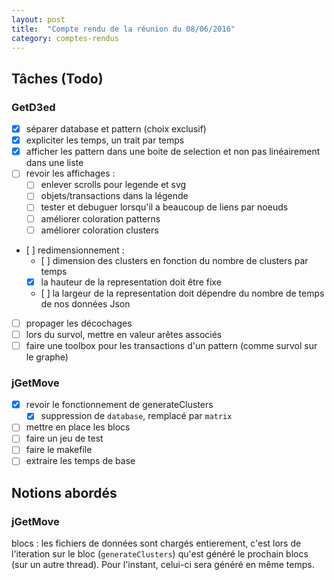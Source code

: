 ```yaml
---
layout: post
title:  "Compte rendu de la réunion du 08/06/2016"
category: comptes-rendus
---
```


## Tâches (Todo)

### GetD3ed


- [x] séparer database et pattern (choix exclusif)
- [x] expliciter les temps, un trait par temps
- [x] afficher les pattern dans une boite de selection et non pas linéairement dans une liste
- [ ] revoir les affichages :
  - [ ] enlever scrolls pour legende et svg
  - [ ] objets/transactions dans la légende
  - [ ] tester et debuguer lorsqu'il a beaucoup de liens par noeuds
  - [ ] améliorer coloration patterns
  - [ ] améliorer coloration clusters
- [ ] redimensionnement :
  - [ ] dimension des clusters en fonction du nombre de clusters par temps
  - [x] la hauteur de la representation doit être fixe
  - [ ] la largeur de la representation doit dépendre du nombre de temps de nos données Json
- [ ] propager les décochages
- [ ] lors du survol, mettre en valeur arêtes associés
- [ ] faire une toolbox pour les transactions d'un pattern (comme survol sur le graphe)

### jGetMove

- [x] revoir le fonctionnement de generateClusters
  - [x] suppression de `database`, remplacé par `matrix`
- [ ] mettre en place les blocs
- [ ] faire un jeu de test
- [ ] faire le makefile
- [ ] extraire les temps de base

## Notions abordés

### jGetMove

blocs
: les fichiers de données sont chargés entierement, c'est lors de l'iteration sur le bloc (`generateClusters`) qu'est généré le prochain blocs (sur un autre thread). Pour l'instant, celui-ci sera généré en même temps.

